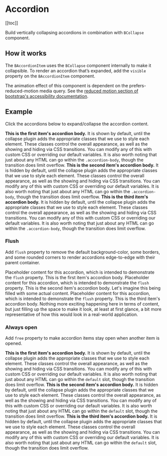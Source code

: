 # Accordion

<ComponentSidebar>

[[toc]]

</ComponentSidebar>

<div class="lead mb-5">

Build vertically collapsing accordions in combination with `BCollapse` component.

</div>

## How it works

The `BAccordionItem` uses the `BCollapse` component internally to make it collapsible. To render an accordion that’s expanded, add the `visible` property on the `BAccordionItem` component.

<BAlert variant="info" :model-value="true" class="my-5">

The animation effect of this component is dependent on the prefers-reduced-motion media query. See the [reduced motion section of bootstrap's accessibility documentation](https://getbootstrap.com/docs/5.3/getting-started/accessibility/#reduced-motion).

</BAlert>

## Example

Click the accordions below to expand/collapse the accordion content.

<HighlightCard>
  <BAccordion>
    <BAccordionItem title="Accordion Item #1" visible>
      <strong>This is the first item's accordion body.</strong> It is shown by default, until the collapse plugin adds the appropriate classes that we use to style each element. These classes control the overall appearance, as well as the showing and hiding via CSS transitions. You can modify any of this with custom CSS or overriding our default variables. It is also worth noting that just about any HTML can go within the <code>.accordion-body</code>, though the transition does limit overflow.
    </BAccordionItem>
    <BAccordionItem title="Accordion Item #2">
      <strong>This is the second item's accordion body.</strong> It is hidden by default, until the collapse plugin adds the appropriate classes that we use to style each element. These classes control the overall appearance, as well as the showing and hiding via CSS transitions. You can modify any of this with custom CSS or overriding our default variables. It is also worth noting that just about any HTML can go within the <code>.accordion-body</code>, though the transition does limit overflow.
    </BAccordionItem>
    <BAccordionItem title="Accordion Item #3">
      <strong>This is the third item's accordion body.</strong> It is hidden by default, until the collapse plugin adds the appropriate classes that we use to style each element. These classes control the overall appearance, as well as the showing and hiding via CSS transitions. You can modify any of this with custom CSS or overriding our default variables. It is also worth noting that just about any HTML can go within the <code>.accordion-body</code>, though the transition does limit overflow.
    </BAccordionItem>
  </BAccordion>
  <template #html>

```vue-html
<BAccordion>
  <BAccordionItem title="Accordion Item #1" visible>
    <strong>This is the first item's accordion body.</strong> It is shown by default, until the
    collapse plugin adds the appropriate classes that we use to style each element. These classes
    control the overall appearance, as well as the showing and hiding via CSS transitions. You can
    modify any of this with custom CSS or overriding our default variables. It is also worth noting
    that just about any HTML can go within the <code>.accordion-body</code>, though the transition
    does limit overflow.
  </BAccordionItem>
  <BAccordionItem title="Accordion Item #2">
    <strong>This is the second item's accordion body.</strong> It is hidden by default, until the
    collapse plugin adds the appropriate classes that we use to style each element. These classes
    control the overall appearance, as well as the showing and hiding via CSS transitions. You can
    modify any of this with custom CSS or overriding our default variables. It is also worth noting
    that just about any HTML can go within the <code>.accordion-body</code>, though the transition
    does limit overflow.
  </BAccordionItem>
  <BAccordionItem title="Accordion Item #3">
    <strong>This is the third item's accordion body.</strong> It is hidden by default, until the
    collapse plugin adds the appropriate classes that we use to style each element. These classes
    control the overall appearance, as well as the showing and hiding via CSS transitions. You can
    modify any of this with custom CSS or overriding our default variables. It is also worth noting
    that just about any HTML can go within the <code>.accordion-body</code>, though the transition
    does limit overflow.
  </BAccordionItem>
</BAccordion>
```

  </template>
</HighlightCard>

### Flush

Add `flush` property to remove the default background-color, some borders, and some rounded corners to render accordions edge-to-edge with their parent container.

<HighlightCard>
  <BAccordion flush>
    <BAccordionItem title="Accordion Item #1">
      Placeholder content for this accordion, which is intended to demonstrate the <code>flush</code> property. This is the first item's accordion body.
    </BAccordionItem>
    <BAccordionItem title="Accordion Item #2">
      Placeholder content for this accordion, which is intended to demonstrate the <code>flush</code> property. This is the second item's accordion body. Let's imagine this being filled with some actual content.
    </BAccordionItem>
    <BAccordionItem title="Accordion Item #3">
      Placeholder content for this accordion, which is intended to demonstrate the <code>flush</code> property. This is the third item's accordion body. Nothing more exciting happening here in terms of content, but just filling up the space to make it look, at least at first glance, a bit more representative of how this would look in a real-world application.
    </BAccordionItem>
  </BAccordion>
  <template #html>

```vue-html
<BAccordion flush>
  <BAccordionItem title="Accordion Item #1">
    Placeholder content for this accordion, which is intended to demonstrate the
    <code>flush</code> property. This is the first item's accordion body.
  </BAccordionItem>
  <BAccordionItem title="Accordion Item #2">
    Placeholder content for this accordion, which is intended to demonstrate the
    <code>flush</code> property. This is the second item's accordion body. Let's imagine this being
    filled with some actual content.
  </BAccordionItem>
  <BAccordionItem title="Accordion Item #3">
    Placeholder content for this accordion, which is intended to demonstrate the
    <code>flush</code> property. This is the third item's accordion body. Nothing more exciting
    happening here in terms of content, but just filling up the space to make it look, at least at
    first glance, a bit more representative of how this would look in a real-world application.
  </BAccordionItem>
</BAccordion>
```

  </template>
</HighlightCard>

### Always open

Add `free` property to make accordion items stay open when another item is opened.

<HighlightCard>
  <BAccordion free>
    <BAccordionItem title="Accordion Item #1">
      <strong>This is the first item's accordion body.</strong> It is shown by default, until the collapse plugin adds the appropriate classes that we use to style each element. These classes control the overall appearance, as well as the showing and hiding via CSS transitions. You can modify any of this with custom CSS or overriding our default variables. It is also worth noting that just about any HTML can go within the <code>default</code> slot, though the transition does limit overflow.
    </BAccordionItem>
    <BAccordionItem title="Accordion Item #2">
      <strong>This is the second item's accordion body.</strong> It is hidden by default, until the collapse plugin adds the appropriate classes that we use to style each element. These classes control the overall appearance, as well as the showing and hiding via CSS transitions. You can modify any of this with custom CSS or overriding our default variables. It is also worth noting that just about any HTML can go within the <code>default</code> slot, though the transition does limit overflow.
    </BAccordionItem>
    <BAccordionItem title="Accordion Item #3">
      <strong>This is the third item's accordion body.</strong> It is hidden by default, until the collapse plugin adds the appropriate classes that we use to style each element. These classes control the overall appearance, as well as the showing and hiding via CSS transitions. You can modify any of this with custom CSS or overriding our default variables. It is also worth noting that just about any HTML can go within the <code>default</code> slot, though the transition does limit overflow.
    </BAccordionItem>
  </BAccordion>
  <template #html>

```vue-html
<BAccordion free>
  <BAccordionItem title="Accordion Item #1">
    <strong>This is the first item's accordion body.</strong> It is shown by default, until the
    collapse plugin adds the appropriate classes that we use to style each element. These classes
    control the overall appearance, as well as the showing and hiding via CSS transitions. You can
    modify any of this with custom CSS or overriding our default variables. It is also worth noting
    that just about any HTML can go within the <code>default</code> slot, though the transition does
    limit overflow.
  </BAccordionItem>
  <BAccordionItem title="Accordion Item #2">
    <strong>This is the second item's accordion body.</strong> It is hidden by default, until the
    collapse plugin adds the appropriate classes that we use to style each element. These classes
    control the overall appearance, as well as the showing and hiding via CSS transitions. You can
    modify any of this with custom CSS or overriding our default variables. It is also worth noting
    that just about any HTML can go within the <code>default</code> slot, though the transition does
    limit overflow.
  </BAccordionItem>
  <BAccordionItem title="Accordion Item #3">
    <strong>This is the third item's accordion body.</strong> It is hidden by default, until the
    collapse plugin adds the appropriate classes that we use to style each element. These classes
    control the overall appearance, as well as the showing and hiding via CSS transitions. You can
    modify any of this with custom CSS or overriding our default variables. It is also worth noting
    that just about any HTML can go within the <code>default</code> slot, though the transition does
    limit overflow.
  </BAccordionItem>
</BAccordion>
```

  </template>
</HighlightCard>

<ComponentReference :data="data" />

<script setup lang="ts">
import {data} from '../../data/components/accordion.data'
import {BAccordion, BAccordionItem, BAlert} from 'bootstrap-vue-next'
import ComponentReference from '../../components/ComponentReference.vue'
import ComponentSidebar from '../../components/ComponentSidebar.vue'
import HighlightCard from '../../components/HighlightCard.vue'
</script>
